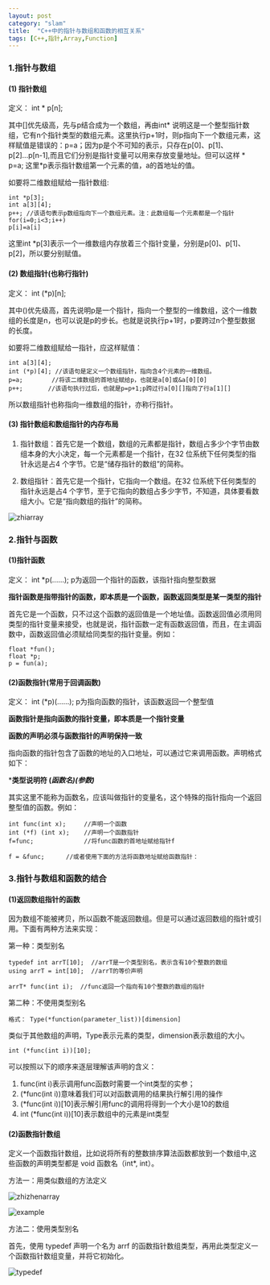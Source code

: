 ```yaml
---
layout: post
category: "slam"
title:  "C++中的指针与数组和函数的相互关系"
tags: [C++,指针,Array,Function]
---
```


### 1.指针与数组

#### (1) 指针数组
 
 定义： int * p[n]; 

 其中[]优先级高，先与p结合成为一个数组，再由int* 说明这是一个整型指针数组，它有n个指针类型的数组元素。这里执行p+1时，则p指向下一个数组元素，这样赋值是错误的：p=a；因为p是个不可知的表示，只存在p[0]、p[1]、p[2]...p[n-1],而且它们分别是指针变量可以用来存放变量地址。但可以这样 * p=a; 这里*p表示指针数组第一个元素的值，a的首地址的值。

<!-- more -->

 如要将二维数组赋给一指针数组:

    int *p[3];
    int a[3][4];
    p++; //该语句表示p数组指向下一个数组元素。注：此数组每一个元素都是一个指针
    for(i=0;i<3;i++)
    p[i]=a[i]

 这里int *p[3]表示一个一维数组内存放着三个指针变量，分别是p[0]、p[1]、p[2]，所以要分别赋值。

#### (2) 数组指针(也称行指针)

 定义： int (*p)[n];

 其中()优先级高，首先说明p是一个指针，指向一个整型的一维数组，这个一维数组的长度是n，也可以说是p的步长。也就是说执行p+1时，p要跨过n个整型数据的长度。

 如要将二维数组赋给一指针，应这样赋值：

	int a[3][4];
	int (*p)[4]; //该语句是定义一个数组指针，指向含4个元素的一维数组。
	p=a;        //将该二维数组的首地址赋给p，也就是a[0]或&a[0][0]
	p++;       //该语句执行过后，也就是p=p+1;p跨过行a[0][]指向了行a[1][]

 所以数组指针也称指向一维数组的指针，亦称行指针。

#### (3) 指针数组和数组指针的内存布局

1. 指针数组：首先它是一个数组，数组的元素都是指针，数组占多少个字节由数组本身的大小决定，每一个元素都是一个指针，在32 位系统下任何类型的指针永远是占4 个字节。它是“储存指针的数组”的简称。

2. 数组指针：首先它是一个指针，它指向一个数组。在32 位系统下任何类型的指针永远是占4 个字节，至于它指向的数组占多少字节，不知道，具体要看数组大小。它是“指向数组的指针”的简称。

![zhiarray](http://oyqo0q1a2.bkt.clouddn.com/zhizhen.png)

### 2.指针与函数

#### (1)指针函数

  定义： int *p(......); p为返回一个指针的函数，该指针指向整型数据

  **指针函数是指带指针的函数，即本质是一个函数，函数返回类型是某一类型的指针** 

  首先它是一个函数，只不过这个函数的返回值是一个地址值。函数返回值必须用同类型的指针变量来接受，也就是说，指针函数一定有函数返回值，而且，在主调函数中，函数返回值必须赋给同类型的指针变量。例如：

    float *fun();
    float *p;
    p = fun(a);

#### (2)函数指针(常用于回调函数)

  定义： int (*p)(......); p为指向函数的指针，该函数返回一个整型值

  **函数指针是指向函数的指针变量，即本质是一个指针变量**

  **函数的声明必须与函数指针的声明保持一致**

   指向函数的指针包含了函数的地址的入口地址，可以通过它来调用函数。声明格式如下：

   ***类型说明符 (*函数名)(参数)***

   其实这里不能称为函数名，应该叫做指针的变量名，这个特殊的指针指向一个返回整型值的函数。例如：

    int func(int x);     //声明一个函数 
    int (*f) (int x);    //声明一个函数指针
    f=func;              //将func函数的首地址赋给指针f
 
    f = &func;      //或者使用下面的方法将函数地址赋给函数指针：

### 3.指针与数组和函数的结合

#### (1)返回数组指针的函数

  因为数组不能被拷贝，所以函数不能返回数组。但是可以通过返回数组的指针或引用。下面有两种方法来实现：

  第一种：类型别名

    typedef int arrT[10];  //arrT是一个类型别名，表示含有10个整数的数组 
    using arrT = int[10];  //arrT的等价声明

    arrT* func(int i);  //func返回一个指向有10个整数的数组的指针
  
  第二种：不使用类型别名

    格式： Type(*function(parameter_list))[dimension]

  类似于其他数组的声明，Type表示元素的类型，dimension表示数组的大小。

    int (*func(int i))[10]; 

  可以按照以下的顺序来逐层理解该声明的含义：

   1. func(int i)表示调用func函数时需要一个int类型的实参；
   2. (*func(int i))意味着我们可以对函数调用的结果执行解引用的操作
   3. (*func(int i))[10]表示解引用func的调用将得到一个大小是10的数组
   4. int (*func(int i))[10]表示数组中的元素是int类型

#### (2)函数指针数组

  定义一个函数指针数组，比如说将所有的整数排序算法函数都放到一个数组中,这些函数的声明类型都是 void 函数名（int*, int）。

  方法一：用类似数组的方法定义

  ![zhizhenarray](http://oyqo0q1a2.bkt.clouddn.com/zhizhenarray.png)

  ![example](http://oyqo0q1a2.bkt.clouddn.com/example.png)

  方法二：使用类型别名

  首先，使用 typedef 声明一个名为 arrf 的函数指针数组类型，再用此类型定义一个函数指针数组变量，并将它初始化。

  ![typedef](http://oyqo0q1a2.bkt.clouddn.com/typedef.png)

  

  
 
  





    




  

   



   
 


 














